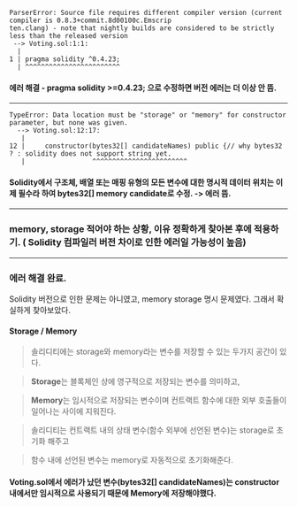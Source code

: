 ```
ParserError: Source file requires different compiler version (current compiler is 0.8.3+commit.8d00100c.Emscrip
ten.clang) - note that nightly builds are considered to be strictly less than the released version
 --> Voting.sol:1:1:
  |
1 | pragma solidity ^0.4.23;
  | ^^^^^^^^^^^^^^^^^^^^^^^^
```
  
#### 에러 해결 - pragma solidity >=0.4.23; 으로 수정하면 버전 에러는 더 이상 안 뜸.

------------------------------------
```
TypeError: Data location must be "storage" or "memory" for constructor parameter, but none was given.
  --> Voting.sol:12:17:
   |
12 |     constructor(bytes32[] candidateNames) public {// why bytes32 ? : solidity does not support string yet.
   |                 ^^^^^^^^^^^^^^^^^^^^^^^^

```

#### Solidity에서 구조체, 배열 또는 매핑 유형의 모든 변수에 대한 명시적 데이터 위치는 이제 필수라 하여 bytes32[] memory candidate로 수정.  -> 에러 뜸. 

-----------------------------------

### memory, storage 적어야 하는 상황, 이유 정확하게 찾아본 후에 적용하기. ( Solidity 컴파일러 버전 차이로 인한 에러일 가능성이 높음)

-----------------------------------------
### 에러 해결 완료.

Solidity 버전으로 인한 문제는 아니였고, memory storage 명시 문제였다. 그래서 확실하게 찾아보았다.


#### Storage / Memory 

> 솔리디티에는 storage와 memory라는 변수를 저장할 수 있는 두가지 공간이 있다.

> **Storage**는 블록체인 상에 영구적으로 저장되는 변수를 의미하고, 

> **Memory**는 임시적으로 저장되는 변수이며 컨트랙트 함수에 대한 외부 호출들이 일어나는 사이에 지워진다.

> 솔리디티는 컨트랙트 내의 상태 변수(함수 외부에 선언된 변수)는 storage로 초기화 해주고

> 함수 내에 선언된 변수는 memory로 자동적으로 초기화해준다.

#### Voting.sol에서 에러가 났던 변수(bytes32[] candidateNames)는 constructor 내에서만 임시적으로 사용되기 때문에 **Memory**에 저장해야했다.
